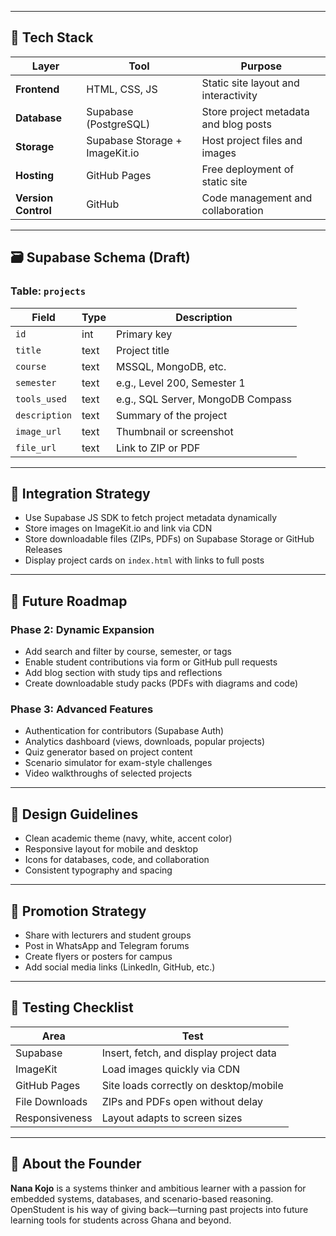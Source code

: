 
---

## 🧠 Tech Stack

| Layer        | Tool               | Purpose                                      |
|--------------|--------------------|----------------------------------------------|
| **Frontend** | HTML, CSS, JS       | Static site layout and interactivity         |
| **Database** | Supabase (PostgreSQL) | Store project metadata and blog posts     |
| **Storage**  | Supabase Storage + ImageKit.io | Host project files and images         |
| **Hosting**  | GitHub Pages        | Free deployment of static site               |
| **Version Control** | GitHub       | Code management and collaboration            |

---

## 🗃️ Supabase Schema (Draft)

### Table: `projects`

| Field        | Type   | Description                        |
|--------------|--------|------------------------------------|
| `id`         | int    | Primary key                        |
| `title`      | text   | Project title                      |
| `course`     | text   | MSSQL, MongoDB, etc.               |
| `semester`   | text   | e.g., Level 200, Semester 1        |
| `tools_used` | text   | e.g., SQL Server, MongoDB Compass  |
| `description`| text   | Summary of the project             |
| `image_url`  | text   | Thumbnail or screenshot            |
| `file_url`   | text   | Link to ZIP or PDF                 |

---

## 🧩 Integration Strategy

- Use Supabase JS SDK to fetch project metadata dynamically
- Store images on ImageKit.io and link via CDN
- Store downloadable files (ZIPs, PDFs) on Supabase Storage or GitHub Releases
- Display project cards on `index.html` with links to full posts

---

## 🔮 Future Roadmap

### Phase 2: Dynamic Expansion
- Add search and filter by course, semester, or tags
- Enable student contributions via form or GitHub pull requests
- Add blog section with study tips and reflections
- Create downloadable study packs (PDFs with diagrams and code)

### Phase 3: Advanced Features
- Authentication for contributors (Supabase Auth)
- Analytics dashboard (views, downloads, popular projects)
- Quiz generator based on project content
- Scenario simulator for exam-style challenges
- Video walkthroughs of selected projects

---

## 🎨 Design Guidelines

- Clean academic theme (navy, white, accent color)
- Responsive layout for mobile and desktop
- Icons for databases, code, and collaboration
- Consistent typography and spacing

---

## 📢 Promotion Strategy

- Share with lecturers and student groups
- Post in WhatsApp and Telegram forums
- Create flyers or posters for campus
- Add social media links (LinkedIn, GitHub, etc.)

---

## 🧪 Testing Checklist

| Area         | Test                                      |
|--------------|-------------------------------------------|
| Supabase     | Insert, fetch, and display project data   |
| ImageKit     | Load images quickly via CDN               |
| GitHub Pages | Site loads correctly on desktop/mobile    |
| File Downloads | ZIPs and PDFs open without delay       |
| Responsiveness | Layout adapts to screen sizes          |

---

## 👤 About the Founder

**Nana Kojo** is a systems thinker and ambitious learner with a passion for embedded systems, databases, and scenario-based reasoning. OpenStudent is his way of giving back—turning past projects into future learning tools for students across Ghana and beyond.
